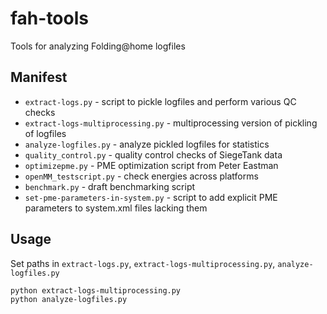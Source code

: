 # fah-tools
Tools for analyzing Folding@home logfiles

## Manifest
* `extract-logs.py` - script to pickle logfiles and perform various QC checks
* `extract-logs-multiprocessing.py` - multiprocessing version of pickling of logfiles
* `analyze-logfiles.py` - analyze pickled logfiles for statistics
* `quality_control.py` - quality control checks of SiegeTank data
* `optimizepme.py` - PME optimization script from Peter Eastman
* `openMM_testscript.py` - check energies across platforms
* `benchmark.py` - draft benchmarking script
* `set-pme-parameters-in-system.py` - script to add explicit PME parameters to system.xml files lacking them

## Usage

Set paths in `extract-logs.py`, `extract-logs-multiprocessing.py`, `analyze-logfiles.py`
```
python extract-logs-multiprocessing.py
python analyze-logfiles.py
```
